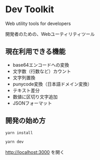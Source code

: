 
#  Dev Toolkit
Web utility tools for developers

開発者のための、Webユーティリティツール

## 現在利用できる機能

- base64エンコードへの変換
- 文字数（行数など）カウント
- 文字列置換
- punycode変換（日本語ドメイン変換）
- テキスト差分
- 数値に区切り文字追加
- JSONフォーマット

## 開発の始め方

```bash
yarn install

yarn dev
```

[http://localhost:3000](http://localhost:3000) を開く

